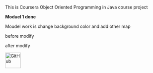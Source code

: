 This is Coursera Object Oriented Programming in Java course project

<B>Moduel 1 done</B>

Moudel work is change background color and add other map

before modify

after modify

<img src="https://avatars2.githubusercontent.com/u/3265208?v=3&s=100" alt="GitHub" title="GitHub,Social Coding" width="50" height="50" />
